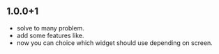 ## 1.0.0+1

* solve to many problem.
* add some features like.
* now you can choice which widget should use depending on screen.
